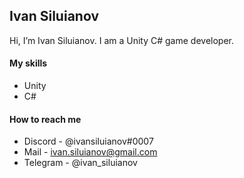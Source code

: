 ## Ivan Siluianov
Hi, I’m Ivan Siluianov. I am a Unity C# game developer.

#### My skills

* Unity
* C#

#### How to reach me

* Discord - @ivansiluianov#0007
* Mail - ivan.siluianov@gmail.com
* Telegram - @ivan_siluianov
